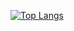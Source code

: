 [![Top Langs](https://github-readme-stats.vercel.app/api/top-langs/?username=maximemoreillon&layout=compact&hide=php,processing)](https://github.com/anuraghazra/github-readme-stats)
